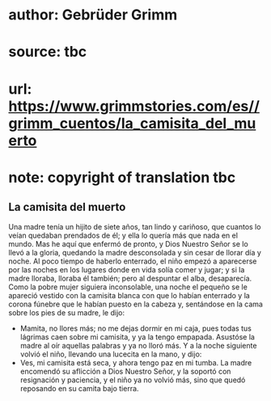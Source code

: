 # author: Gebrüder Grimm
# source: tbc
# url: https://www.grimmstories.com/es//grimm_cuentos/la_camisita_del_muerto
# note: copyright of translation tbc

## La camisita del muerto 

Una madre tenía un hijito de siete años, tan lindo y cariñoso, que
cuantos lo veían quedaban prendados de él; y ella lo quería más que nada
en el mundo. Mas he aquí que enfermó de pronto, y Dios Nuestro Señor se
lo llevó a la gloria, quedando la madre desconsolada y sin cesar de
llorar día y noche. Al poco tiempo de haberlo enterrado, el niño empezó
a aparecerse por las noches en los lugares donde en vida solía comer y
jugar; y si la madre lloraba, lloraba él también; pero al despuntar el
alba, desaparecía.
Como la pobre mujer siguiera inconsolable, una noche el pequeño se le
apareció vestido con la camisita blanca con que lo habían enterrado y la
corona fúnebre que le habían puesto en la cabeza y, sentándose en la
cama sobre los pies de su madre, le dijo:
- Mamita, no llores más; no me dejas dormir en mi caja, pues todas tus
lágrimas caen sobre mi camisita, y ya la tengo empapada.
Asustóse la madre al oír aquellas palabras y ya no lloró más. Y a la
noche siguiente volvió el niño, llevando una lucecita en la mano, y
dijo:
- Ves, mi camisita está seca, y ahora tengo paz en mi tumba.
La madre encomendó su aflicción a Dios Nuestro Señor, y la soportó con
resignación y paciencia, y el niño ya no volvió más, sino que quedó
reposando en su camita bajo tierra.
